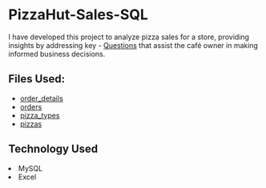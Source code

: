 # PizzaHut-Sales-SQL
I have developed this project to analyze pizza sales for a store, providing insights by addressing key - <a href="https://github.com/HemangTaori/PizzaHut-Sales-SQL/blob/main/Questions.txt">Questions</a> that assist the café owner in making informed business decisions.

## Files Used:
- <a href="https://github.com/HemangTaori/PizzaHut-Sales-SQL/blob/main/order_details.csv">order_details</a>
- <a href="https://github.com/HemangTaori/PizzaHut-Sales-SQL/blob/main/orders.csv">orders</a>
- <a href="https://github.com/HemangTaori/PizzaHut-Sales-SQL/blob/main/pizza_types.csv">pizza_types</a>
- <a href="https://github.com/HemangTaori/PizzaHut-Sales-SQL/blob/main/pizzas.csv">pizzas</a>

## Technology Used
<li> MySQL</li>
<li> Excel</li>
